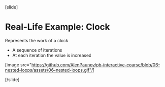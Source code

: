 [slide]
# Real-Life Example: Clock
Represents the work of a clock

* A sequence of iterations
* At each iteration the value is increased

[image src="https://github.com/AlenPaunov/pb-interactive-course/blob/06-nested-loops/assets/06-nested-loops.gif"/]

[/slide]
